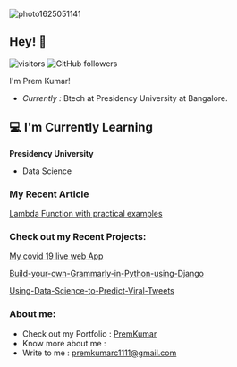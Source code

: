 ![photo1625051141](https://user-images.githubusercontent.com/70314729/123951938-f6a7b180-d9c2-11eb-8003-94eccf9985dc.jpeg)
<h2> Hey! 👋</h2>

![visitors](https://visitor-badge.laobi.icu/badge?page_id=Premkumar7090.Premkumar7090)
![GitHub followers](https://img.shields.io/github/followers/Premkumar7090.svg?style=social&label=Follow&maxAge=2592000)

I'm Prem Kumar!
- <i>Currently : </i> Btech at Presidency University at Bangalore.

<h2>💻 I'm Currently Learning</h2>

__Presidency University__
- Data Science

<h3>My Recent Article</h3>

[Lambda Function with practical examples](https://premkumar7090.medium.com/lambda-functions-with-practical-examples-in-python-a809d6102913)


<h3>Check out my Recent Projects:</h3>

[My covid 19 live  web App](https://covid19-tracker-webapp.herokuapp.com/covid)

[Build-your-own-Grammarly-in-Python-using-Django](https://github.com/Premkumar7090/Build-your-own-Grammarly-in-Python-using-Django)

[Using-Data-Science-to-Predict-Viral-Tweets](https://github.com/Premkumar7090/Using-Data-Science-to-Predict-Viral-Tweets)

<h3>About me:</h3>




- Check out my Portfolio : [PremKumar](https://affectionate-euler-1a8c4a.netlify.app/#home)
- Know more about me : 
- Write to me : premkumarc1111@gmail.com

















                


